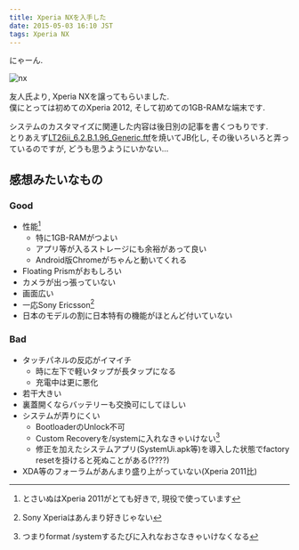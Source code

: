 ```yaml
---
title: Xperia NXを入手した
date: 2015-05-03 16:10 JST
tags: Xperia NX
---
```


にゃーん.

![nx](https://lh3.googleusercontent.com/-vip6wdL84yo/VUW31gXn66I/AAAAAAAAEMs/vGyggxgfsgo/s640/IMG_2771.JPG)

友人氏より, Xperia NXを譲ってもらいました.  
僕にとっては初めてのXperia 2012, そして初めての1GB-RAMな端末です.

システムのカスタマイズに関連した内容は後日別の記事を書くつもりです.  
とりあえず[LT26ii\_6.2.B.1.96\_Generic.ftf](https://docs.google.com/file/d/0B-Eeawe_SEpJc0MwRkpxZlFEcnc/edit)を焼いてJB化し, その後いろいろと弄っているのですが, どうも思うようにいかない...

## 感想みたいなもの

### Good <i class="fa fa-thumbs-up"></i>

* 性能[^1]
  * 特に1GB-RAMがつよい
  * アプリ等が入るストレージにも余裕があって良い
  * Android版Chromeがちゃんと動いてくれる
* Floating Prismがおもしろい
* カメラが出っ張っていない
* 画面広い
* 一応Sony Ericsson[^2]
* 日本のモデルの割に日本特有の機能がほとんど付いていない

[^1]: とさいぬはXperia 2011がとても好きで, 現役で使っています
[^2]: Sony Xperiaはあんまり好きじゃない

### Bad <i class="fa fa-thumbs-down"></i>

* タッチパネルの反応がイマイチ
  * 時に左下で軽いタップが長タップになる
  * 充電中は更に悪化
* 若干大きい
* 裏蓋開くならバッテリーも交換可にしてほしい
* システムが弄りにくい
  * BootloaderのUnlock不可
  * Custom Recoveryを/systemに入れなきゃいけない[^3]
  * 修正を加えたシステムアプリ(SystemUi.apk等)を導入した状態でfactory resetを掛けると死ぬことがある(????)
* XDA等のフォーラムがあんまり盛り上がっていない(Xperia 2011比)

[^3]: つまりformat /systemするたびに入れなおさなきゃいけなくなる
